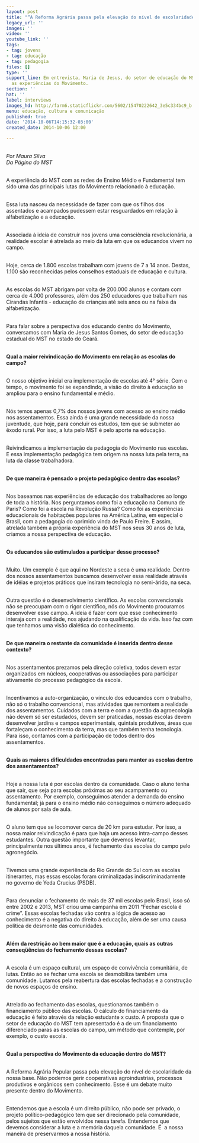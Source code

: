 ```yaml
---
layout: post
title: "“A Reforma Agrária passa pela elevação do nível de escolaridade da nossa base”"
legacy_url: ''
images: ''
video: ''
youtube_link: ''
tags:
- tag: jovens
- tag: educação
- tag: pedagogia
files: []
type: ''
support_line: Em entrevista, Maria de Jesus, do setor de educação do MST, fala sobre
  as experiências do Movimento.
section: ''
hat: ''
label: interviews
images_hd: http://farm6.staticflickr.com/5602/15470222642_3e5c334bc9_b.jpg
menu: educação, cultura e comunicação
published: true
date: '2014-10-06T14:15:32-03:00'
created_date: 2014-10-06 12:00

---
```

<p><br />
<em>Por Maura Silva<br />
Da P&aacute;gina do MST</em></p>

<p><br />
A experi&ecirc;ncia do MST com as redes de Ensino M&eacute;dio e Fundamental tem sido uma das principais lutas do Movimento relacionado &agrave; educa&ccedil;&atilde;o.&nbsp;</p>

<p><br />
Essa luta nasceu da necessidade de fazer com que os filhos dos assentados e acampados pudessem estar resguardados em rela&ccedil;&atilde;o &agrave; alfabetiza&ccedil;&atilde;o e a educa&ccedil;&atilde;o.</p>

<p><br />
Associada &agrave; ideia de construir nos jovens uma consci&ecirc;ncia revolucion&aacute;ria, a realidade escolar &eacute; atrelada ao meio da luta em que os educandos vivem no campo.&nbsp;</p>

<p><br />
Hoje, cerca de 1.800 escolas trabalham com jovens de 7 a 14 anos. Destas, 1.100 s&atilde;o reconhecidas pelos conselhos estaduais de educa&ccedil;&atilde;o e cultura.&nbsp;</p>

<p><br />
As escolas do MST abrigam por volta de 200.000 alunos e contam com cerca de 4.000 professores, al&eacute;m dos 250 educadores que trabalham nas Cirandas Infantis - educa&ccedil;&atilde;o de crian&ccedil;as at&eacute; seis anos ou na faixa da alfabetiza&ccedil;&atilde;o.</p>

<p><br />
Para falar sobre a perspectiva dos educando dentro do Movimento, conversamos com Maria de Jesus Santos Gomes, do setor de educa&ccedil;&atilde;o estadual do MST no estado do Cear&aacute;. &nbsp;</p>

<p><br />
<strong>Qual a maior reivindica&ccedil;&atilde;o do Movimento em rela&ccedil;&atilde;o as escolas do campo?</strong></p>

<p><br />
O nosso objetivo inicial era implementa&ccedil;&atilde;o de escolas at&eacute; 4&deg; s&eacute;rie. Com o tempo, o movimento foi se expandindo, a vis&atilde;o do direito &agrave; educa&ccedil;&atilde;o se ampliou para o ensino fundamental e m&eacute;dio.&nbsp;</p>

<p><br />
N&oacute;s temos apenas 0,7% dos nossos jovens com acesso ao ensino m&eacute;dio nos assentamentos. Essa ainda &eacute; uma grande necessidade da nossa juventude, que hoje, para concluir os estudos, tem que se submeter ao &ecirc;xodo rural. Por isso, a luta pelo MST &eacute; pelo aporte na educa&ccedil;&atilde;o.&nbsp;</p>

<p><br />
Reivindicamos a implementa&ccedil;&atilde;o da pedagogia do Movimento nas escolas. E essa implementa&ccedil;&atilde;o pedag&oacute;gica tem origem na nossa luta pela terra, na luta da classe trabalhadora.&nbsp;</p>

<p><br />
<strong>De que maneira &eacute; pensado o projeto pedag&oacute;gico dentro das escolas?</strong></p>

<p><br />
Nos baseamos nas experi&ecirc;ncias de educa&ccedil;&atilde;o dos trabalhadores ao longo de toda a hist&oacute;ria. Nos perguntamos como foi a educa&ccedil;&atilde;o na Comuna de Paris? Como foi a escola na Revolu&ccedil;&atilde;o Russa? Como foi as experi&ecirc;ncias educacionais de habita&ccedil;&otilde;es populares na Am&eacute;rica Latina, em especial o Brasil, com a pedagogia do oprimido vinda de Paulo Freire. E assim, atrelada tamb&eacute;m a pr&oacute;pria experi&ecirc;ncia do MST nos seus 30 anos de luta, criamos a nossa perspectiva de educa&ccedil;&atilde;o.&nbsp;</p>

<p><br />
<strong>Os educandos s&atilde;o estimulados a participar desse processo?</strong></p>

<p><br />
Muito. Um exemplo &eacute; que aqui no Nordeste a seca &eacute; uma realidade. Dentro dos nossos assentamentos buscamos desenvolver essa realidade atrav&eacute;s de id&eacute;ias e projetos pr&aacute;ticos que insiram tecnologia no semi-&aacute;rido, na seca.&nbsp;</p>

<p><br />
Outra quest&atilde;o &eacute; o desenvolvimento cient&iacute;fico. As escolas convencionais n&atilde;o se preocupam com o rigor cientifico, n&oacute;s do Movimento procuramos desenvolver esse campo. A ideia &eacute; fazer com que esse conhecimento interaja com a realidade, nos ajudando na qualifica&ccedil;&atilde;o da vida. Isso faz com que tenhamos uma vis&atilde;o dial&eacute;tica do conhecimento.</p>

<p><br />
<strong>De que maneira o restante da comunidade &eacute; inserida dentro desse contexto?</strong></p>

<p><br />
Nos assentamentos prezamos pela dire&ccedil;&atilde;o coletiva, todos devem estar organizados em n&uacute;cleos, cooperativas ou associa&ccedil;&otilde;es para participar ativamente do processo pedag&oacute;gico da escola.&nbsp;</p>

<p><br />
Incentivamos a auto-organiza&ccedil;&atilde;o, o v&iacute;nculo dos educandos com o trabalho, n&atilde;o s&oacute; o trabalho convencional, mas atividades que remontem a realidade dos assentamentos. Cuidados com a terra e com a quest&atilde;o da agroecologia n&atilde;o devem s&oacute; ser estudados, devem ser praticadas, nossas escolas devem desenvolver jardins e campos experimentais, quintais produtivos, &aacute;reas que fortale&ccedil;am o conhecimento da terra, mas que tamb&eacute;m tenha tecnologia. Para isso, contamos com a participa&ccedil;&atilde;o de todos dentro dos assentamentos.&nbsp;</p>

<p><br />
<strong>Quais as maiores dificuldades encontradas para manter as escolas dentro dos assentamentos?</strong></p>

<p><br />
Hoje a nossa luta &eacute; por escolas dentro da comunidade. Caso o aluno tenha que sair, que seja para escolas pr&oacute;ximas ao seu acampamento ou assentamento. Por exemplo, conseguimos atender a demanda do ensino fundamental; j&aacute; para o ensino m&eacute;dio n&atilde;o conseguimos o n&uacute;mero adequado de alunos por sala de aula.&nbsp;</p>

<p><br />
O aluno tem que se locomover cerca de 20 km para estudar. Por isso, a nossa maior reivindica&ccedil;&atilde;o &eacute; para que haja um acesso intra-campo desses estudantes. Outra quest&atilde;o importante que devemos levantar, principalmente nos &uacute;ltimos anos, &eacute; fechamento das escolas do campo pelo agroneg&oacute;cio.&nbsp;</p>

<p><br />
Tivemos uma grande experi&ecirc;ncia do Rio Grande do Sul com as escolas itinerantes, mas essas escolas foram criminalizadas indiscriminadamente no governo de Yeda Crucius (PSDB).&nbsp;</p>

<p><br />
Para denunciar o fechamento de mais de 37 mil escolas pelo Brasil, isso s&oacute; entre 2002 e 2013, MST criou uma campanha em 2011 &ldquo;Fechar escola &eacute; crime&rdquo;. Essas escolas fechadas v&atilde;o contra a l&oacute;gica de acesso ao conhecimento &eacute; a negativa do direito &agrave; educa&ccedil;&atilde;o, al&eacute;m de ser uma causa pol&iacute;tica de desmonte das comunidades.&nbsp;</p>

<p><br />
<strong>Al&eacute;m da restri&ccedil;&atilde;o ao bem maior que &eacute; a educa&ccedil;&atilde;o, quais as outras conseq&uuml;&ecirc;ncias do fechamento dessas escolas?&nbsp;</strong></p>

<p><br />
A escola &eacute; um espa&ccedil;o cultural, um espa&ccedil;o de conviv&ecirc;ncia comunit&aacute;ria, de lutas. Ent&atilde;o ao se fechar uma escola se desmobiliza tamb&eacute;m uma comunidade. Lutamos pela reabertura das escolas fechadas e a constru&ccedil;&atilde;o de novos espa&ccedil;os de ensino.&nbsp;</p>

<p><br />
Atrelado ao fechamento das escolas, questionamos tamb&eacute;m o financiamento p&uacute;blico das escolas. O c&aacute;lculo do financiamento da educa&ccedil;&atilde;o &eacute; feito atrav&eacute;s da rela&ccedil;&atilde;o estudante x custo. A proposta que o setor de educa&ccedil;&atilde;o do MST tem apresentado &eacute; a de um financiamento diferenciado paras as escolas do campo, um m&eacute;todo que contemple, por exemplo, o custo escola.&nbsp;</p>

<p><br />
<strong>Qual a perspectiva do Movimento da educa&ccedil;&atilde;o dentro do MST?</strong></p>

<p><br />
A Reforma Agr&aacute;ria Popular passa pela eleva&ccedil;&atilde;o do n&iacute;vel de escolaridade da nossa base. N&atilde;o podemos gerir cooperativas agroindustrias, processos produtivos e org&acirc;nicos sem conhecimento. Esse &eacute; um debate muito presente dentro do Movimento.&nbsp;</p>

<p><br />
Entendemos que a escola &eacute; um direito p&uacute;blico, n&atilde;o pode ser privado, o projeto pol&iacute;tico-pedag&oacute;gico tem que ser direcionado pela comunidade, pelos sujeitos que est&atilde;o envolvidos nessa tarefa. Entendemos que devemos considerar a luta e a mem&oacute;ria daquela comunidade. &Eacute; &nbsp;a nossa maneira de preservarmos a nossa hist&oacute;ria.&nbsp;</p>
